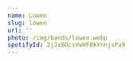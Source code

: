```yaml
---
name: Lowen
slug: lowen
url: ''
photo: /img/bands/lowen.webp
spotifyId: 2jJxBOcsVwHF0kYnnjsPu9
---
```

